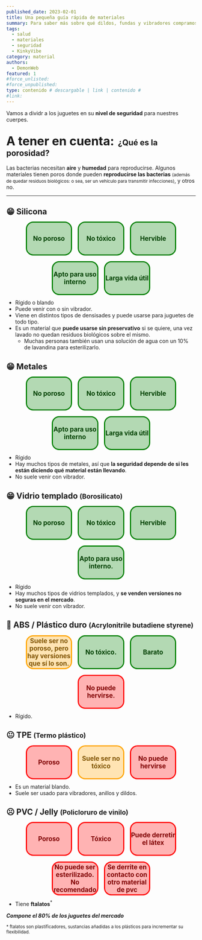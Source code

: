 ```yaml
---
published_date: 2023-02-01
title: Una pequeña guía rápida de materiales
summary: Para saber más sobre qué dildos, fundas y vibradores compramos.
tags:
  - salud
  - materiales
  - seguridad
  - KinkyVibe
category: material
authors:
  - DemonWeb
featured: 1
#force_unlisted:
#force_unpublished:
type: contenido # descargable | link | contenido #
#link:
---
```


<script>
    import pag1 from '$lib/posts/media/una-pequena-guia-rapida-de-materiales/1.jpeg/';
    import pag2 from '$lib/posts/media/una-pequena-guia-rapida-de-materiales/2.jpeg/';
    import pag3 from '$lib/posts/media/una-pequena-guia-rapida-de-materiales/3.jpeg/';
</script>

<!-- ![]({pag1}) -->

<!-- ![]({pag2}) -->

<!-- ![]({pag3}) -->

Vamos a dividr a los juguetes en su **nivel de seguridad** para nuestres cuerpes.

## <small style="font-size: 2rem">A tener en cuenta:</small>&nbsp;&nbsp;**¿Qué es la porosidad?**

Las bacterias necesitan **aire** y **humedad** para reproducirse. Algunos materiales tienen poros donde pueden **reproducirse las bacterias** <small>(además de quedar residuos biológicos: o sea, ser un vehículo para transmitir infecciones)</small>, y otros no.

---

## 😁 Silicona

<div class="row">
<div class="card good">No poroso</div>
<div class="card good">No tóxico</div>
<div class="card good">Hervible</div>
<div class="card good">Apto para uso interno</div>
<div class="card good">Larga vida útil</div>
</div>

- Rígido o blando
- Puede venir con o sin vibrador.
- Viene en distintos tipos de densisades y puede usarse para juguetes de todo tipo.
- Es un material que **puede usarse sin preservativo** si se quiere, una vez lavado no quedan residuos biológicos sobre el mismo. 
  - Muchas personas también usan una solución de agua con un 10% de lavandina para esterilizarlo.

## 😁 Metales
<div class="row">
<div class="card good">No poroso</div>
<div class="card good">No tóxico</div>
<div class="card good">Hervible</div>
<div class="card good">Apto para uso interno</div>
<div class="card good">Larga vida útil</div>
</div>

- Rígido
- Hay muchos tipos de metales, así que **la seguridad depende de si les están diciendo qué material están llevando**.
- No suele venir con vibrador.

## 😁 Vidrio templado <small>(Borosilicato)</small>
<div class="row">
<div class="card good">No poroso</div>
<div class="card good">No tóxico</div>
<div class="card good">Hervible</div>
<div class="card good">Apto para uso interno.</div>
</div>

- Rígido
- Hay muchos tipos de vidrios templados, y **se venden versiones no seguras en el mercado**.
- No suele venir con vibrador.

## 🙂 ABS / Plástico duro <small>(Acrylonitrile butadiene styrene)</small>
<div class="row">
<div class="card maybe">Suele ser no poroso, pero hay versiones que sí lo son.</div>
<div class="card good">No tóxico.</div>
<div class="card good">Barato</div>
<div class="card bad">No puede hervirse.</div>
</div>

- Rígido.

## 😐 TPE <small>(Termo plástico)</small>
<div class="row">
<div class="card bad">Poroso</div>
<div class="card maybe">Suele ser no tóxico</div>
<div class="card bad">No puede hervirse</div>
</div>

- Es un material blando.
- Suele ser usado para vibradores, anillos y dildos.

## ☹️ PVC / Jelly <small>(Policloruro de vinilo)</small>
<div class="row">
<div class="card bad">Poroso</div>
<div class="card bad">Tóxico</div>
<div class="card bad">Puede derretir el látex</div>
<div class="card bad">No puede ser esterilizado. No recomendado</div>
<div class="card bad">Se derrite en contacto con otro material de pvc</div>
</div>

- Tiene **ftalatos**<sup>*</sup>

***Compone el 80% de los juguetes del mercado***

<small id="foot1">* ftalatos son plastificadores, sustancias añadidas a los plásticos para incrementar su flexibilidad.</small>

<style>
    :global(article h2) {
        --font-size: 3rem;
        margin-top: 1em;
    }
    .row {
        display: flex;
        flex-wrap: wrap;
        justify-content: center;
        align-items: center;
        gap: 1.5em;
    }
    .card {
        width: 7em;
        height: 5em;
        font-size: 1.2em;
        background: white;
        border-radius: 1em;
        display: inline-grid;
        place-content: center;
        text-align: center;
        font-weight: bold;
        color: color-mix(in srgb, var(--card-color) 50%, black);
        background: color-mix(in srgb, var(--card-color) 30%, white);
        outline: 3px solid var(--card-color);
    }
    .card.good {
        --card-color: green;
    }
    .card.bad {
        --card-color: red;
    }
    .card.maybe {
        --card-color: orange;
    }
</style>